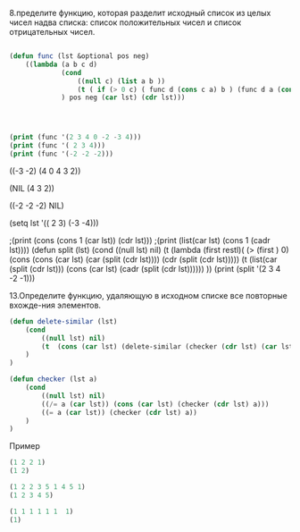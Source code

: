 8.пределите функцию, которая разделит исходный список из целых чисел надва списка: список положительных чисел и список отрицательных чисел.

```lisp

(defun func (lst &optional pos neg) 
    ((lambda (a b c d)
             (cond 
                 ((null c) (list a b ))
                 (t ( if (> 0 c) ( func d (cons c a) b ) (func d a (cons c b) ))))
             ) pos neg (car lst) (cdr lst)))




(print (func '(2 3 4 0 -2 -3 4)))  
(print (func '( 2 3 4)))  
(print (func '(-2 -2 -2)))
```
((-3 -2) (4 0 4 3 2)) 

(NIL (4 3 2)) 

((-2 -2 -2) NIL)


(setq lst '(( 2 3) (-3 -4)))

;(print (cons (cons 1 (car lst)) (cdr lst)))
;(print (list(car lst) (cons 1 (cadr lst))))
(defun split (lst)
    (cond 
        ((null lst) nil)
        (t (lambda (first restl)( (> (first ) 0) 
             (cons (cons (car lst) (car (split (cdr lst)))) (cdr (split (cdr lst)))))
        (t 
             (list(car (split (cdr lst))) (cons (car lst) (cadr (split (cdr lst))))))
        ))
(print (split '(2 3 4 -2 -1)))



13.Определите функцию, удаляющую в исходном списке все повторные вхожде-ния элементов.
```lisp
(defun delete-similar (lst)
    (cond
        ((null lst) nil)
        (t  (cons (car lst) (delete-similar (checker (cdr lst) (car lst))))) 
    )
)

(defun checker (lst a)
    (cond 
        ((null lst) nil)
        ((/= a (car lst)) (cons (car lst) (checker (cdr lst) a)))
        ((= a (car lst)) (checker (cdr lst) a))
    )
)
```
Пример

```lisp
(1 2 2 1)
(1 2)

(1 2 2 3 5 1 4 5 1)
(1 2 3 4 5)

(1 1 1 1 1 1  1)
(1)
```
